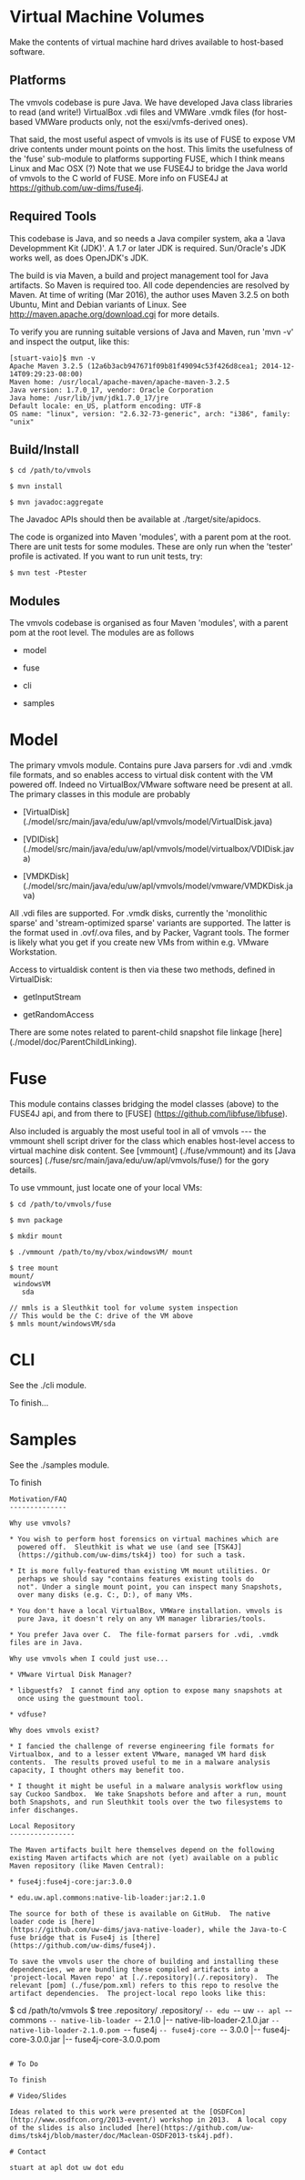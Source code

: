 Virtual Machine Volumes
=======================

Make the contents of virtual machine hard drives available to
host-based software.


Platforms
---------

The vmvols codebase is pure Java.  We have developed Java class
libraries to read (and write!) VirtualBox .vdi files and VMWare .vmdk
files (for host-based VMWare products only, not the esxi/vmfs-derived
ones).

That said, the most useful aspect of vmvols is its use of FUSE to
expose VM drive contents under mount points on the host.  This
limits the usefulness of the 'fuse' sub-module to platforms
supporting FUSE, which I think means Linux and Mac OSX (?)  Note that
we use FUSE4J to bridge the Java world of vmvols to the C world of FUSE.
More info on FUSE4J at https://github.com/uw-dims/fuse4j.

Required Tools
--------------

This codebase is Java, and so needs a Java compiler system, aka a
'Java Developmment Kit (JDK)'.  A 1.7 or later JDK is required.
Sun/Oracle's JDK works well, as does OpenJDK's JDK.

The build is via Maven, a build and project management tool for Java
artifacts. So Maven is required too.  All code dependencies are
resolved by Maven. At time of writing (Mar 2016), the author uses
Maven 3.2.5 on both Ubuntu, Mint and Debian variants of Linux. See
http://maven.apache.org/download.cgi for more details.

To verify you are running suitable versions of Java and Maven, run
'mvn -v' and inspect the output, like this:

```
[stuart-vaio]$ mvn -v
Apache Maven 3.2.5 (12a6b3acb947671f09b81f49094c53f426d8cea1; 2014-12-14T09:29:23-08:00)
Maven home: /usr/local/apache-maven/apache-maven-3.2.5
Java version: 1.7.0_17, vendor: Oracle Corporation
Java home: /usr/lib/jvm/jdk1.7.0_17/jre
Default locale: en_US, platform encoding: UTF-8
OS name: "linux", version: "2.6.32-73-generic", arch: "i386", family: "unix"
```

Build/Install
------------

```
$ cd /path/to/vmvols

$ mvn install

$ mvn javadoc:aggregate
```

The Javadoc APIs should then be available at ./target/site/apidocs.

The code is organized into Maven 'modules', with a parent pom at
the root. There are unit tests for some modules.  These are only run
when the 'tester' profile is activated.  If you want to run unit
tests, try:

```
$ mvn test -Ptester
```

Modules
-------

The vmvols codebase is organised as four Maven 'modules', with a
parent pom at the root level.  The modules are as follows

* model

* fuse

* cli

* samples

# Model

The primary vmvols module.  Contains pure Java parsers for .vdi and
.vmdk file formats, and so enables access to virtual disk content with
the VM powered off.  Indeed no VirtualBox/VMware software need be
present at all.  The primary classes in this module are probably

* [VirtualDisk]
  (./model/src/main/java/edu/uw/apl/vmvols/model/VirtualDisk.java)
  
* [VDIDisk] (./model/src/main/java/edu/uw/apl/vmvols/model/virtualbox/VDIDisk.java)

* [VMDKDisk] (./model/src/main/java/edu/uw/apl/vmvols/model/vmware/VMDKDisk.java)

All .vdi files are supported. For .vmdk disks, currently the
'monolithic sparse' and 'stream-optimized sparse' variants are
supported.  The latter is the format used in .ovf/.ova files, and by
Packer, Vagrant tools.  The former is likely what you get if you
create new VMs from within e.g. VMware Workstation.

Access to virtualdisk content is then via these two methods, defined
in VirtualDisk:

* getInputStream

* getRandomAccess

There are some notes related to parent-child snapshot file linkage
[here] (./model/doc/ParentChildLinking).

# Fuse

This module contains classes bridging the model classes (above) to the
FUSE4J api, and from there to [FUSE]
(https://github.com/libfuse/libfuse).

Also included is arguably the most useful tool in all of vmvols ---
the vmmount shell script driver for the class which enables host-level
access to virtual machine disk content. See [vmmount] (./fuse/vmmount)
and its [Java sources] (./fuse/src/main/java/edu/uw/apl/vmvols/fuse/)
for the gory details.

To use vmmount, just locate one of your local VMs:

```
$ cd /path/to/vmvols/fuse

$ mvn package

$ mkdir mount

$ ./vmmount /path/to/my/vbox/windowsVM/ mount

$ tree mount
mount/
 windowsVM
   sda
   
// mmls is a Sleuthkit tool for volume system inspection
// This would be the C: drive of the VM above
$ mmls mount/windowsVM/sda
```
# CLI

See the ./cli module.

To finish...

# Samples

See the ./samples module.

To finish

```
Motivation/FAQ
--------------

Why use vmvols?

* You wish to perform host forensics on virtual machines which are
  powered off.  Sleuthkit is what we use (and see [TSK4J]
  (https://github.com/uw-dims/tsk4j) too) for such a task.

* It is more fully-featured than existing VM mount utilities. Or
  perhaps we should say "contains features existing tools do
  not". Under a single mount point, you can inspect many Snapshots,
  over many disks (e.g. C:, D:), of many VMs.

* You don't have a local VirtualBox, VMWare installation. vmvols is
  pure Java, it doesn't rely on any VM manager libraries/tools.

* You prefer Java over C.  The file-format parsers for .vdi, .vmdk
files are in Java.

Why use vmvols when I could just use...

* VMware Virtual Disk Manager?

* libguestfs?  I cannot find any option to expose many snapshots at
  once using the guestmount tool.

* vdfuse?

Why does vmvols exist?
  
* I fancied the challenge of reverse engineering file formats for
Virtualbox, and to a lesser extent VMware, managed VM hard disk
contents.  The results proved useful to me in a malware analysis
capacity, I thought others may benefit too.

* I thought it might be useful in a malware analysis workflow using
say Cuckoo Sandbox.  We take Snapshots before and after a run, mount
both Snapshots, and run Sleuthkit tools over the two filesystems to
infer dischanges.

Local Repository
----------------

The Maven artifacts built here themselves depend on the following
existing Maven artifacts which are not (yet) available on a public
Maven repository (like Maven Central):

* fuse4j:fuse4j-core:jar:3.0.0

* edu.uw.apl.commons:native-lib-loader:jar:2.1.0

The source for both of these is available on GitHub.  The native
loader code is [here]
(https://github.com/uw-dims/java-native-loader), while the Java-to-C
fuse bridge that is Fuse4j is [there]
(https://github.com/uw-dims/fuse4j).

To save the vmvols user the chore of building and installing these
dependencies, we are bundling these compiled artifacts into a
'project-local Maven repo' at [./.repository](./.repository).  The
relevant [pom] (./fuse/pom.xml) refers to this repo to resolve the
artifact dependencies.  The project-local repo looks like this:

```
$ cd /path/to/vmvols
$ tree .repository/
.repository/
`-- edu
    `-- uw
        `-- apl
            `-- commons
                `-- native-lib-loader
                    `-- 2.1.0
                        |-- native-lib-loader-2.1.0.jar
                        `-- native-lib-loader-2.1.0.pom
`-- fuse4j
    `-- fuse4j-core
		`-- 3.0.0
		|-- fuse4j-core-3.0.0.jar
		|-- fuse4j-core-3.0.0.pom
```

# To Do

To finish

# Video/Slides

Ideas related to this work were presented at the [OSDFCon]
(http://www.osdfcon.org/2013-event/) workshop in 2013.  A local copy
of the slides is also included [here](https://github.com/uw-dims/tsk4j/blob/master/doc/Maclean-OSDF2013-tsk4j.pdf).

# Contact

stuart at apl dot uw dot edu


